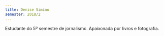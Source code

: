 ```yaml
---
title: Denise Simino
semester: 2018/2
---
```

Estudante do 5º semestre de jornalismo. Apaixonada por livros e fotografia.
